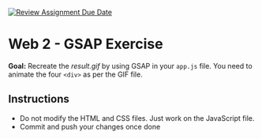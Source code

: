 [![Review Assignment Due Date](https://classroom.github.com/assets/deadline-readme-button-22041afd0340ce965d47ae6ef1cefeee28c7c493a6346c4f15d667ab976d596c.svg)](https://classroom.github.com/a/UFAQ7JSW)
# Web 2 - GSAP Exercise

**Goal:** Recreate the *result.gif* by using GSAP in your `app.js` file. You need to animate the four `<div>` as per the GIF file.

## Instructions

- Do not modify the HTML and CSS files. Just work on the JavaScript file.
- Commit and push your changes once done
